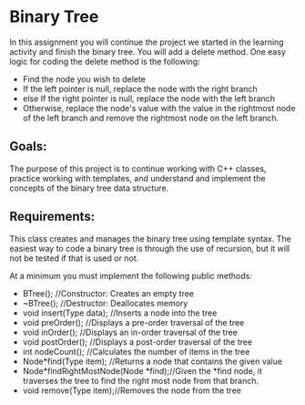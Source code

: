 # Binary Tree

In this assignment you will continue the project we started in the learning
activity and finish the binary tree.  You will add a delete method.  One easy
logic for coding the delete method is the following:

+ Find the node you wish to delete
+ If the left pointer is null, replace the node with the right branch
+ else If the right pointer is null, replace the node with the left branch
+ Otherwise, replace the node's value with the value in the rightmost node of the left branch and remove the rightmost node on the left branch.

## Goals:

The purpose of this project is to continue working with C++ classes, practice working with templates, and understand and implement the concepts of the binary tree data structure.

## Requirements:

This class creates and manages the binary tree using template syntax.  The
easiest way to code a binary tree is through the use of recursion, but it will
not be tested if that is used or not.

At a minimum you must implement the following public methods:
+ BTree(); //Constructor: Creates an empty tree
+ ~BTree(); //Destructor: Deallocates memory
+ void insert(Type data); //Inserts a node into the tree
+ void preOrder(); //Displays a pre-order traversal of the tree
+ void inOrder(); //Displays an in-order traversal of the tree
+ void postOrder(); //Displays a post-order traversal of the tree
+ int nodeCount(); //Calculates the number of items in the tree
+ Node<Type>*find(Type item); //Returns a node that contains the given value
+ Node<Type>*findRightMostNode(Node<Type> *find);//Given the *find node, it traverses the tree to find the right most node from that branch.
+ void remove(Type item);//Removes the node from the tree
